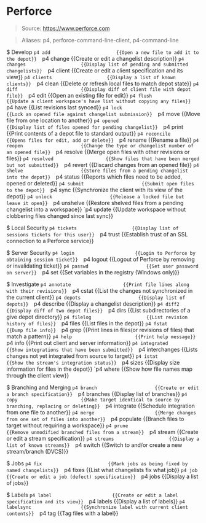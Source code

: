 # Perforce

> Source: https://www.perforce.com

> Aliases: p4, perforce-command-line-client, p4-command-line

$ Develop
    `p4 add                        {{Open a new file to add it to the depot}} 
    `p4 change                     {{Create or edit a changelist description}} 
    `p4 changes                    {{Display list of pending and submitted changelists}} 
    `p4 client                     {{Create or edit a client specification and its view}} 
    `p4 clients                    {{Display a list of known clients}} 
    `p4 clean                      {{Delete or refresh local files to match depot state}} 
    `p4 diff                       {{Display diff of client file with depot file}} 
    `p4 edit                       {{Open an existing file for edit}} 
    `p4 flush                      {{Update a client workspace's have list without copying any files}} 
    `p4 have                       {{List revisions last synced}} 
    `p4 lock                       {{Lock an opened file against changelist submission}} 
    `p4 move                       {{Move file from one location to another}} 
    `p4 opened                     {{Display list of files opened for pending changelist}} 
    `p4 print                      {{Print contents of a depot file to standard output}} 
    `p4 reconcile                  {{Opens files for edit, add or delete}} 
    `p4 rename                     {{Rename a file}} 
    `p4 reopen                     {{Change the type or changelist number of an opened file}} 
    `p4 resolve                    {{Merge open files with other revisions or files}} 
    `p4 resolved                   {{Show files that have been merged but not submitted}} 
    `p4 revert                     {{Discard changes from an opened file}} 
    `p4 shelve                     {{Store files from a pending changelist into the depot}} 
    `p4 status                     {{Reports which files need to be added, opened or deleted}} 
    `p4 submit                     {{Submit open files to the depot}} 
    `p4 sync                       {{Synchronize the client with its view of the depot}} 
    `p4 unlock                     {{Release a locked file but leave it open}} 
    `p4 unshelve                   {{Restore shelved files from a pending changelist into a workspace}} 
    `p4 update                     {{Update workspace without clobbering files changed since last sync}} 

$ Local Security
    `p4 tickets                    {{Display list of sessions tickets for this user}} 
    `p4 trust                      {{Establish trust of an SSL connection to a Perforce service}} 

$ Server Security
    `p4 login                      {{Login to Perforce by obtaining session ticket}} 
    `p4 logout                     {{Logout of Perforce by removing or invalidating ticket}} 
    `p4 passwd                     {{Set user password on server}} 
    `p4 set                        {{Set variables in the registry (Windows only)}} 

$ Investigate
    `p4 annotate                   {{Print file lines along with their revisions}} 
    `p4 cstat                      {{List the changes not synchronized in the current client}} 
    `p4 depots                     {{Display list of depots}} 
    `p4 describe                   {{Display a changelist description}} 
    `p4 diff2                      {{Display diff of two depot files}} 
    `p4 dirs                       {{List subdirectories of a give depot directory}} 
    `p4 filelog                    {{List revision history of files}} 
    `p4 files                      {{List files in the depot}} 
    `p4 fstat                      {{Dump file info}} 
    `p4 grep                       {{Print lines in files(or revisions of files) that match a pattern}} 
    `p4 help                       {{Print help message}} 
    `p4 info                       {{Print out client and server information}} 
    `p4 integrated                 {{Show integrations that have been submitted}} 
    `p4 interchanges               {{Lists changes not yet integrated from source to target}} 
    `p4 istat                      {{Show the stream's integration status}} 
    `p4 sizes                      {{Display size information for files in the depot}} 
    `p4 where                      {{Show how file names map through the client view}} 

$ Branching and Merging
    `p4 branch                     {{Create or edit a branch specification}} 
    `p4 branches                   {{Display list of branches}} 
    `p4 copy                       {{Make target identical to source by branching, replacing or deleting}} 
    `p4 integrate                  {{Schedule integration from one file to another}} 
    `p4 merge                      {{Merge changes from one set of files into another}} 
    `p4 populate                   {{Branch files to target without requiring a workspace}} 
    `p4 prune                      {{Remove unmodified branched files from a stream}} 
    `p4 stream                     {{Create or edit a stream specification}} 
    `p4 streams                    {{Display a list of known streams}} 
    `p4 switch                     {{Switch to and/or create a new stream/branch (DVCS)}} 

$ Jobs
    `p4 fix                        {{Mark jobs as being fixed by named changelists}} 
    `p4 fixes                      {{List what changelists fix what job}} 
    `p4 job                        {{Create or edit a job (defect) specification}} 
    `p4 jobs                       {{Display a list of jobs}} 

$ Labels
    `p4 label                      {{Create or edit a label specification and its view}} 
    `p4 labels                     {{Display a list of labels}} 
    `p4 labelsync                  {{Synchronize label with current client contents}} 
    `p4 tag                        {{Tag files with a label}} 

